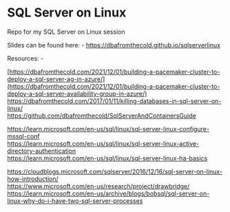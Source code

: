 # SQL Server on Linux

Repo for my SQL Server on Linux session


Slides can be found here: -
https://dbafromthecold.github.io/sqlserverlinux


Resources: -

[https://dbafromthecold.com/2021/12/01/building-a-pacemaker-cluster-to-deploy-a-sql-server-ag-in-azure/](https://dbafromthecold.com/2021/12/01/building-a-pacemaker-cluster-to-deploy-a-sql-server-availability-group-in-azure/)<br>
https://dbafromthecold.com/2017/01/11/killing-databases-in-sql-server-on-linux/</br>
https://github.com/dbafromthecold/SqlServerAndContainersGuide</br>

https://learn.microsoft.com/en-us/sql/linux/sql-server-linux-configure-mssql-conf</br>
https://learn.microsoft.com/en-us/sql/linux/sql-server-linux-active-directory-authentication</br>
https://learn.microsoft.com/en-us/sql/linux/sql-server-linux-ha-basics</br>

https://cloudblogs.microsoft.com/sqlserver/2016/12/16/sql-server-on-linux-how-introduction/</br>
https://www.microsoft.com/en-us/research/project/drawbridge/</br>
https://learn.microsoft.com/en-us/archive/blogs/bobsql/sql-server-on-linux-why-do-i-have-two-sql-server-processes</br>


